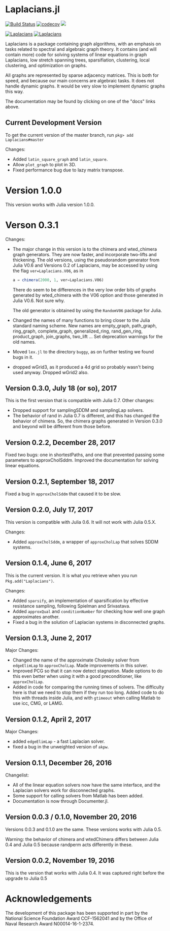 # Laplacians.jl 

[![Build Status](https://travis-ci.org/danspielman/Laplacians.jl.svg?branch=master)](https://travis-ci.org/danspielman/Laplacians.jl)
[![codecov](https://codecov.io/gh/danspielman/Laplacians.jl/branch/master/graph/badge.svg)](https://codecov.io/gh/danspielman/Laplacians.jl)
[![](https://img.shields.io/badge/docs-latest-blue.svg)](https://danspielman.github.io/Laplacians.jl/latest)

[![Laplacians](http://pkg.julialang.org/badges/Laplacians_0.6.svg)](http://pkg.julialang.org/detail/Laplacians)
[![Laplacians](http://pkg.julialang.org/badges/Laplacians_0.7.svg)](http://pkg.julialang.org/detail/Laplacians)

Laplacians is a package containing graph algorithms, with an emphasis on tasks related to spectral and algebraic graph theory. It contains (and will contain more) code for solving systems of linear equations in graph Laplacians, low stretch spanning trees, sparsifiation, clustering, local clustering, and optimization on graphs.

All graphs are represented by sparse adjacency matrices. This is both for speed, and because our main concerns are algebraic tasks. It does not handle dynamic graphs. It would be very slow to implement dynamic graphs this way.

The documentation may be found by clicking on one of the "docs" links above.


## Current Development Version

To get the current version of the master branch, run `pkg> add Laplacians#master`

Changes:

* Added `latin_square_graph` and `latin_square`.
* Allow `plot_graph` to plot in 3D. 
* Fixed performance bug due to lazy matrix transpose.

# Version 1.0.0

This version works with Julia version 1.0.0.

# Verson 0.3.1

Changes:

* The major change in this version is to the chimera and wted_chimera graph generators.  They are now faster, and incorporate two-lifts and thickening.  The old versions, using the pseudorandom generator from Julia V0.6 and Versions 0.2 of Laplacians, may be accessed by using the flag `ver=Laplacians.V06`, as in

  ~~~julia
  a = chimera(2000, 1, ver=Laplacians.V06)
  ~~~

  There do seem to be differences in the very low order bits of graphs generated by wted_chimera with the V06 option and those generated in Julia V0.6.  Not sure why. 

  The old generator is obtained by using the `RandomV06` package for Julia.

* Changed the names of many functions to bring closer to the Julia standard naming scheme.  New names are empty_graph, path_graph, ring_graph, complete_graph, generalized_ring, rand_gen_ring, product_graph, join_graphs, two_lift ...  Set deprecation warnings for the old names.

* Moved `lex.jl` to the directory `buggy`, as on further testing we found bugs in it.

* dropped wGrid3, as it produced a 4d grid so probably wasn't being used anyway.  Dropped wGrid2 also.

## Version 0.3.0, July 18 (or so), 2017 

This is the first version that is compatible with Julia 0.7.  Other changes:

* Dropped support for samplingSDDM and samplingLap solvers.
* The behavior of rand in Julia 0.7 is different, and this has changed the behavior of chimera.  So, the chimera graphs generated in Version 0.3.0 and beyond will be different from those before.

## Version 0.2.2, December 28, 2017 

Fixed two bugs: one in shortestPaths, and one that prevented passing some parameters to approxCholSddm.  Improved the documentation for solving linear equations.

## Version 0.2.1, September 18, 2017

Fixed a bug in `approxCholSddm` that caused it to be slow.

## Version 0.2.0, July 17, 2017

This version is compatible with Julia 0.6.  It will not work with
Julia 0.5.X.

Changes:

* Added `approxCholSddm`, a wrapper of `approxCholLap` that solves
  SDDM systems.

## Version 0.1.4, June 6, 2017

This is the current version.  It is what you retrieve when you run `Pkg.add("Laplacians")`. 

Changes:

* Added `sparsify`, an implementation of sparsification by effective resistance sampling, following Spielman and Srivastava.
* Added `approxQual` and `conditionNumber` for checking how well one graph approximates another.
* Fixed a bug in the solution of Laplacian systems in disconnected graphs.

## Version 0.1.3, June 2, 2017

Major Changes:

* Changed the name of the approximate Cholesky solver from `edgeElimLap` to `approxCholLap`.  Made improvements in this solver.
* Improved PCG so that it can now detect stagnation.  Made options to do this even better when using it with a good preconditioner, like `approxCholLap`.
* Added in code for comparing the running times of solvers.  The difficulty here is that we need to stop them if they run too long.  Added code to do this with threads inside Julia, and with `gtimeout` when calling Matlab to use icc, CMG, or LAMG.

## Version 0.1.2, April 2, 2017


Major Changes:

* added `edgeElimLap` - a fast Laplacian solver.
* fixed a bug in the unweighted version of `akpw`. 

## Version 0.1.1, December 26, 2016

Changelist:

* All of the linear equation solvers now have the same interface, and the Laplacian solvers work for disconnected graphs. 
* Some support for calling solvers from Matlab has been added.
* Documentation is now through Documenter.jl.

## Version 0.0.3 / 0.1.0, November 20, 2016

Versions 0.0.3 and 0.1.0 are the same.
These versions works with Julia 0.5.

Warning: the behavior of chimera and wtedChimera differs between Julia 0.4 and Julia 0.5 because randperm acts differently in these.

## Version 0.0.2, November 19, 2016

This is the version that works with Julia 0.4.
It was captured right before the upgrade to Julia 0.5



# Acknowledgements

The development of this package has been supported in part by the
National Science Foundation Award CCF-1562041  and by the Office of Naval
Research Award N00014-16-1-2374.
